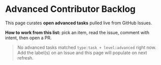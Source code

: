# Advanced Contributor Backlog

This page curates **open advanced tasks** pulled live from GitHub Issues.

**How to work from this list:** pick an item, read the issue, comment with intent, then open a PR.



> No advanced tasks matched `type:task + level:advanced` right now.
> Add the label(s) on an Issue and this page will populate on next refresh.